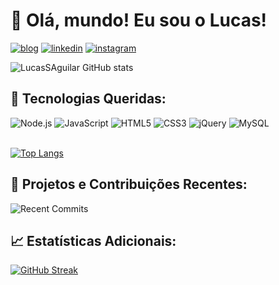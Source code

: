 # 👋 Olá, mundo! Eu sou o Lucas!

[![blog](https://img.shields.io/badge/bio.link-000000%7D?style=for-the-badge&logo=biolink&logoColor=white)](https://portfolio-lucassaguilar.vercel.app)
[![linkedin](https://img.shields.io/badge/LinkedIn-0077B5?style=for-the-badge&logo=linkedin&logoColor=white)](https://www.linkedin.com/in/lucasaguilardesenvolvedor/)
[![instagram](https://img.shields.io/badge/Instagram-E4405F?style=for-the-badge&logo=instagram&logoColor=white)](https://www.instagram.com/lucass_aguillar/)

![LucasSAguilar GitHub stats](https://github-readme-stats.vercel.app/api?username=LucasSAguilar&show_icons=true&theme=dracula)

## 🚀 Tecnologias Queridas:

<div>
  <img alt="Node.js" src="https://img.shields.io/badge/Node.js-339933?style=for-the-badge&logo=node.js&logoColor=white">
  <img alt="JavaScript" src="https://img.shields.io/badge/JavaScript-F7DF1E?style=for-the-badge&logo=javascript&logoColor=white">
  <img alt="HTML5" src="https://img.shields.io/badge/HTML5-E34F26?style=for-the-badge&logo=html5&logoColor=white">
  <img alt="CSS3" src="https://img.shields.io/badge/CSS3-1572B6?style=for-the-badge&logo=css3&logoColor=white">
  <img alt="jQuery" src="https://img.shields.io/badge/jQuery-0769AD?style=for-the-badge&logo=jquery&logoColor=white">
  <img alt="MySQL" src="https://img.shields.io/badge/MySQL-4479A1?style=for-the-badge&logo=mysql&logoColor=white">
</div>

<br>

[![Top Langs](https://github-readme-stats.vercel.app/api/top-langs/?username=LucasSAguilar&layout=compact&theme=dracula)](https://github.com/LucasSAguilar)

## 🌟 Projetos e Contribuições Recentes:

<!-- Recent Commits -->
![Recent Commits](https://gh-pinned-repos.now.sh/api/pin?username=LucasSAguilar&repo=github-readme-stats)

## 📈 Estatísticas Adicionais:

[![GitHub Streak](https://github-readme-streak-stats.herokuapp.com/?user=LucasSAguilar&theme=dracula)](https://github.com/LucasSAguilar)
